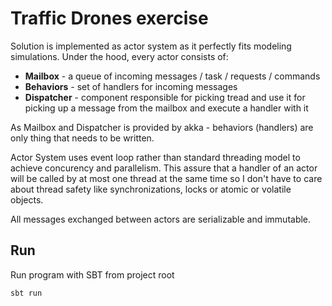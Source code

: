# Traffic Drones exercise

Solution is implemented as actor system as it perfectly fits modeling simulations.
Under the hood, every actor consists of:
 * **Mailbox** - a queue of incoming messages / task / requests / commands
 * **Behaviors** - set of handlers for incoming messages
 * **Dispatcher** - component responsible for picking tread and use it for picking up a message from the mailbox and execute
   a handler with it  
   
As Mailbox and Dispatcher is provided by akka - behaviors (handlers) are only thing that needs to be written.

Actor System uses event loop rather than standard threading model to achieve concurency and parallelism. This assure
that a handler of an actor will be called by at most one thread at the same time so I don't have to care about
thread safety like synchronizations, locks or atomic or volatile objects.

All messages exchanged between actors are serializable and immutable.


## Run
Run program with SBT from project root
```bash
sbt run
```
